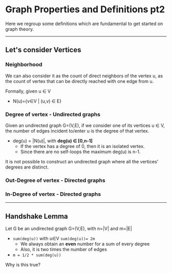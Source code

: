 # Graph Properties and Definitions pt2
Here we regroup some definitions which are fundamental to get started on graph theory.

--- 

## Let's consider Vertices

### Neighborhood
We can also consider it as the count of direct neighbors of the vertex u, 
as the count of vertex that can be directly reached with one edge from u.

Formally, given u ∈ V
* N(u)={v∈V | (u,v) ∈ E}

### Degree of vertex - Undirected graphs
Given an undirected graph G=(V,E), if we consider one of its vertices u ∈ V,
the number of edges incident to/enter u is the degree of that vertex.
* deg(u) = |N(u)|, with **deg(u) ∈ [0,n-1]**
  * If the vertex has a degree of 0, then it is an isolated vertex.
  * Since there are no self-loops the maximum deg(u) is n-1.

It is not possible to construct an undirected graph where all the vertices' degrees are 
distinct.

### Out-Degree of vertex - Directed graphs

### In-Degree of vertex - Directed graphs

---

## Handshake Lemma
Let G be an undirected graph G=(V,E), with n=|V| and m=|E|
* `sum(deg(u))` with u∈V `sum(deg(u))= 2m`
  * We always obtain an **even** number for a sum of every degree
  * Also, it is two times the number of edges
* `m = 1/2 * sum(deg(u))`

Why is this true?